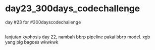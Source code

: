 # day23_300days_codechallenge
day #23 for #300dayscodechallenge


<br>
lanjutan kyphosis day 22, nambah bbrp pipeline pakai bbrp model. 
xgb yang plg bagoes wkwkwk
